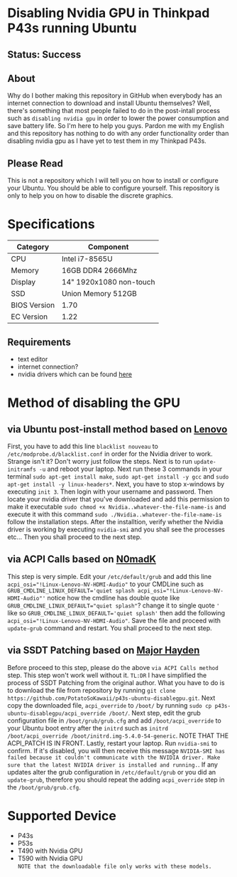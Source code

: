 # Disabling Nvidia GPU in Thinkpad P43s running Ubuntu
## Status: Success
## About
Why do I bother making this repository in GitHub when everybody has an internet connection to download and install Ubuntu themselves? Well, there's something that most people failed to do in the post-intall process such as `disabling nvidia gpu` in order to lower the power consumption and save battery life. So I'm here to help you guys. Pardon me with my English and this repository has nothing to do with any order functionality order than disabling nvidia gpu as I have yet to test them in my Thinkpad P43s.
## Please Read
This is not a repository which I will tell you on how to install or configure your Ubuntu. You should be able to configure yourself. This repository is only to help you on how to disable the discrete graphics.

# Specifications
|Category|Component|
|-|-|
|CPU|Intel i7-8565U|
|Memory|16GB DDR4 2666Mhz|
|Display|14" 1920x1080 non-touch|
|SSD|Union Memory 512GB|
|BIOS Version|1.70|
|EC Version|1.22|
## Requirements
- text editor
- internet connection?
- nvidia drivers which can be found [here](https://www.nvidia.com/Download/index.aspx)
# Method of disabling the GPU
## via Ubuntu post-install method based on [Lenovo](https://download.lenovo.com/pccbbs/mobiles_pdf/thinkpad_p43s_p53s_ubuntu_installation_whitepaper_v1.0.pdf)
First, you have to add this line `blacklist nouveau` to `/etc/modprobe.d/blacklist.conf` in order for the Nvidia driver to work. Strange isn't it? Don't worry just follow the steps. Next is to run `update-initramfs -u` and reboot your laptop. Next run these 3 commands in your terminal `sudo apt-get install make`, `sudo apt-get install -y gcc` and `sudo apt-get install -y linux-headers*`. Next, you have to stop x-windows by executing `init 3`. Then login with your username and password. Then locate your nvidia driver that you've downloaded and add this permission to make it executable `sudo chmod +x Nvidia..whatever-the-file-name-is` and execute it with this command `sudo ./Nvidia..whatever-the-file-name-is` follow the installation steps. After the installtion, verify whether the Nvidia driver is working by executing `nvidia-smi` and you shall see the processes etc... Then you shall proceed to the next step.
## via ACPI Calls based on [N0madK](https://forums.lenovo.com/t5/ThinkPad-P-and-W-Series-Mobile/Disable-NVIDIA-P520-on-the-P43s-ACPI-Calls/m-p/4545175)
This step is very simple. Edit your `/etc/default/grub` and add this line `acpi_osi="!Linux-Lenovo-NV-HDMI-Audio"` to your CMDLine such as `GRUB_CMDLINE_LINUX_DEFAULT='quiet splash acpi_osi="!Linux-Lenovo-NV-HDMI-Audio"'` notice how the cmdline has double quote like `GRUB_CMDLINE_LINUX_DEFAULT="quiet splash"`? change it to single quote `'` like so `GRUB_CMDLINE_LINUX_DEFAULT='quiet splash'` then add the following `acpi_osi="!Linux-Lenovo-NV-HDMI-Audio"`. Save the file and proceed with `update-grub` command and restart. You shall proceed to the next step.
## via SSDT Patching based on [Major Hayden](https://major.io/2020/01/24/disable-nvidia-gpu-thinkpad-t490/)
Before proceed to this step, please do the above `via ACPI Calls method` step. This step won't work well without it.
`TL:DR`
I have simplified the process of SSDT Patching from the original author. What you have to do is to download the file from repository by running `git clone https://github.com/PotatoSoKawaii/p43s-ubuntu-disablegpu.git`. Next copy the downloaded file, `acpi_override` to `/boot/` by running `sudo cp p43s-ubuntu-disablegpu/acpi_override /boot/`. Next step, edit the grub configuration file in `/boot/grub/grub.cfg` and add `/boot/acpi_override` to your Ubuntu boot entry after the `initrd` such as `initrd	/boot/acpi_override /boot/initrd.img-5.4.0-54-generic`. NOTE THAT THE ACPI_PATCH IS IN FRONT. Lastly, restart your laptop. Run `nvidia-smi` to confirm. If it's disabled, you will then receive this message `NVIDIA-SMI has failed because it couldn't communicate with the NVIDIA driver. Make sure that the latest NVIDIA driver is installed and running.`. If any updates alter the grub configuration in `/etc/default/grub` or you did an `update-grub`, therefore you should repeat the adding `acpi_override` step in the `/boot/grub/grub.cfg`.
# Supported Device
- P43s
- P53s
- T490 with Nvidia GPU
- T590 with Nvidia GPU
<br>`NOTE that the downloadable file only works with these models.`
